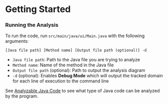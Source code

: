# Getting Started

### Running the Analysis
To run the code, run `src/main/java/ui/Main.java` with the following arguments:

`[Java file path] [Method name] [Output file path (optional)] -d`

- `Java file path`: Path to the Java file you are trying to analyze
- `Method name`: Name of the method in the Java file
- `Output file path` (optional): Path to output the analysis diagram
- `-d` (optional): Enables **Debug Mode** which will output the tracked domain for each line of execution to the command line

See [Analyzable Java Code](valid-code.md) to see what type of Java code can be analyzed by the program.